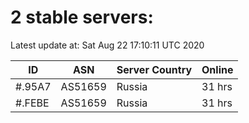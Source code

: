 # 2 stable servers:

Latest update at: Sat Aug 22 17:10:11 UTC 2020

| ID | ASN | Server Country | Online |
| -- | --- | -------------- | ------ |
| #.95A7 | AS51659 | Russia | 31 hrs |
| #.FEBE | AS51659 | Russia | 31 hrs |

